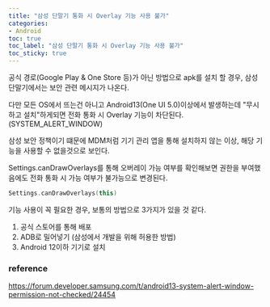 ```yaml
---
title: "삼성 단말기 통화 시 Overlay 기능 사용 불가"
categories:
- Android
toc: true
toc_label: "삼성 단말기 통화 시 Overlay 기능 사용 불가"
toc_sticky: true
---
```



공식 경로(Google Play & One Store 등)가 아닌 방법으로 apk를 설치 할 경우, 삼성 단말기에서는 보안 관련 메시지가 나온다.

다만 모든 OS에서 뜨는건 아니고 Android13(One UI 5.0)이상에서 발생하는데 "무시하고 설치"하게되면
전화 통화 시 Overlay 기능이 차단된다. (SYSTEM_ALERT_WINDOW)

삼성 보안 정책이기 떄문에 MDM처럼 기기 관리 앱을 통해 설치하지 않는 이상, 해당 기능을 사용할 수 없을것으로 보인다. 

Settings.canDrawOverlays를 통해 오버레이 가능 여부를 확인해보면 권한을 부여했음에도 전화 통화 시 가능 여부가 불가능으로 변경된다.

```kotlin
Settings.canDrawOverlays(this)
```

기능 사용이 꼭 필요한 경우, 보통의 방법으로 3가지가 있을 것 같다.

1. 공식 스토어를 통해 배포 
2. ADB로 밀어넣기 (삼성에서 개발을 위해 허용한 방법)
3. Android 12이하 기기로 설치 


### reference
https://forum.developer.samsung.com/t/android13-system-alert-window-permission-not-checked/24454


